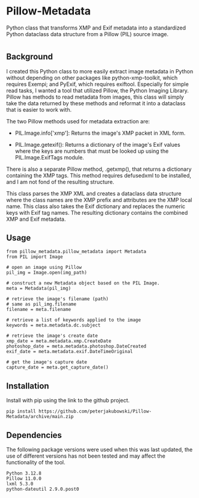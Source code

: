 # Pillow-Metadata

Python class that transforms XMP and Exif metadata into a standardized Python dataclass data structure from a Pillow (PIL) source image.
#

## Background

I created this Python class to more easily extract image metadata in Python without depending on other packages like python-xmp-toolkit, which requires Exempi; and PyExif, which requires exiftool. Especially for simple read tasks, I wanted a tool that utilized Pillow, the Python Imaging Library. Pillow has methods to read metadata from images, this class will simply take the data returned by these methods and reformat it into a dataclass that is easier to work with.

The two Pillow methods used for metadata extraction are:

* PIL.Image.info['xmp']: Returns the image's XMP packet in XML form.

* PIL.Image.getexif(): Returns a dictionary of the image's Exif values where the keys are numbers that must be looked up using the PIL.Image.ExifTags module.

There is also a separate Pillow method, .getxmp(), that returns a dictionary containing the XMP tags. This method requires defusedxml to be installed, and I am not fond of the resulting structure.

This class parses the XMP XML and creates a dataclass data structure where the class names are the XMP prefix and attributes are the XMP local name. This class also takes the Exif dictionary and replaces the numeric keys with Exif tag names. The resulting dictionary contains the combined XMP and Exif metadata.

## Usage

```commandline
from pillow_metadata.pillow_metadata import Metadata
from PIL import Image

# open an image using Pillow
pil_img = Image.open(img_path)

# construct a new Metadata object based on the PIL Image.
meta = Metadata(pil_img)

# retrieve the image's filename (path)
# same as pil_img.filename
filename = meta.filename

# retrieve a list of keywords applied to the image
keywords = meta.metadata.dc.subject

# retrieve the image's create date
xmp_date = meta.metadata.xmp.CreateDate
photoshop_date = meta.metadata.photoshop.DateCreated
exif_date = meta.metadata.exif.DateTimeOriginal

# get the image's capture date
capture_date = meta.get_capture_date()

```

## Installation

Install with pip using the link to the github project.

```commandline
pip install https://github.com/peterjakubowski/Pillow-Metadata/archive/main.zip

```

## Dependencies

The following package versions were used when this was last updated, the use of different versions has not been tested and may affect the functionality of the tool.

```commandline
Python 3.12.8
Pillow 11.0.0
lxml 5.3.0
python-dateutil 2.9.0.post0

```
